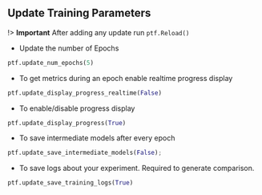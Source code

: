 ## Update Training Parameters

!> **Important** After adding any update run `ptf.Reload()`

- Update the number of Epochs

```python
ptf.update_num_epochs(5)
```

- To get metrics during an epoch enable realtime progress display

```python
ptf.update_display_progress_realtime(False)
```

- To enable/disable progress display

```python
ptf.update_display_progress(True)
```

- To save intermediate models after every epoch

```python
ptf.update_save_intermediate_models(False); 
```

- To save logs about your experiment. Required to generate comparison.

```python
ptf.update_save_training_logs(True)
```


